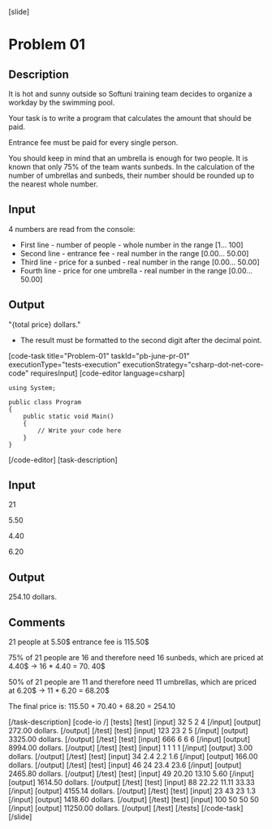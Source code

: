 [slide]
# Problem 01
## Description
It is hot and sunny outside so Softuni training team decides to organize a workday by the swimming pool. 

Your task is to write a program that calculates the amount that should be paid. 

Entrance fee must be paid for every single person. 

You should keep in mind that an umbrella is enough for two people. It is known that only 75% of the team wants sunbeds. In the calculation of the number of umbrellas and sunbeds, their number should be rounded up to the nearest whole number.

## Input
4 numbers are read from the console:
- First line - number of people - whole number in the range [1... 100]
- Second line - entrance fee - real number in the range [0.00... 50.00]
- Third line - price for a sunbed - real number in the range [0.00... 50.00]
- Fourth line - price for one umbrella - real number in the range [0.00... 50.00]

## Output
"\{total price\} dollars." 
- The result must be formatted to the second digit after the decimal point.


[code-task title="Problem-01" taskId="pb-june-pr-01" executionType="tests-execution" executionStrategy="csharp-dot-net-core-code" requiresInput]
[code-editor language=csharp]
```
using System;

public class Program
{
	public static void Main()
	{
		// Write your code here
	}
}
```
[/code-editor]
[task-description]
## Input
21

5.50

4.40

6.20

## Output
254.10 dollars.

## Comments 
21 people at 5.50$ entrance fee is 115.50$

75% of 21 people are 16 and therefore need 16 sunbeds, which are priced at 4.40$ -> 16 * 4.40 = 70. 40$

50% of 21 people are 11 and therefore need 11 umbrellas, which are priced at 6.20$ -> 11 * 6.20 = 68.20$

The final price is: 115.50 + 70.40 + 68.20 = 254.10

[/task-description]
[code-io /]
[tests]
[test]
[input]
32
5
2
4
[/input]
[output]
272.00 dollars.
[/output]
[/test]
[test]
[input]
123
23
2
5
[/input]
[output]
3325.00 dollars.
[/output]
[/test]
[test]
[input]
666
6
6
6
[/input]
[output]
8994.00 dollars.
[/output]
[/test]
[test]
[input]
1
1
1
1
[/input]
[output]
3.00 dollars.
[/output]
[/test]
[test]
[input]
34
2.4
2.2
1.6
[/input]
[output]
166.00 dollars.
[/output]
[/test]
[test]
[input]
46
24
23.4
23.6
[/input]
[output]
2465.80 dollars.
[/output]
[/test]
[test]
[input]
49
20.20
13.10
5.60
[/input]
[output]
1614.50 dollars.
[/output]
[/test]
[test]
[input]
88
22.22
11.11
33.33
[/input]
[output]
4155.14 dollars.
[/output]
[/test]
[test]
[input]
23
43
23
1.3
[/input]
[output]
1418.60 dollars.
[/output]
[/test]
[test]
[input]
100
50
50
50
[/input]
[output]
11250.00 dollars.
[/output]
[/test]
[/tests]
[/code-task]
[/slide]